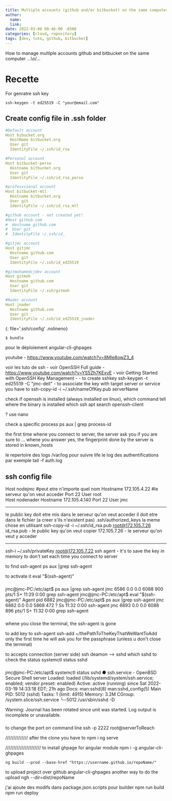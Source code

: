```yaml
---
title: Multiple accounts (github and/or bitbucket) on the same computer
author:
  name: 
  link: 
date: 2022-03-06 08:46:00 -0500
categories: [cloud, repository]
tags: [dev, tuto, github, bitbucket]
---
```


How to manage multiple accounts github and bitbucket on the same computer ...\o/...

# Recette

For genratre ssh key
```cosole
ssh-keygen -t ed25519 -C "your@email.com"
```

## Create config file in .ssh folder

```yaml
#Default account
Host bibucket.org
  HostName bitbucket.org
  User git
  IdentityFile ~/.ssh/id_rsa

#Personal account
Host bitbucket-perso
  Hostname bitbucket.org
  User git
  IdentityFile ~/.ssh/id_rsa_perso

#professsional account
Host bitbucket-mtl
  Hostname bitbucket.org
  User git
  IdentityFile ~/.ssh/id_rsa_mtl

#github account - not created yet!
#Host github.com
#  Hostname github.com
#  User git
#  IdentityFile ~/.ssh/id_

#gitjmc account
Host gitjmc
  Hostname github.com
  User git
  IdentityFile ~/.ssh/id_ed25519

#gitmohamedcjdev account
Host gitmoh
  Hostname github.com
  User git
  IdentityFile ~/.ssh/gitmoh

#Nader account
Host jnader
  Hostname github.com
  User git
  IdentityFile ~/.ssh/id_ed25519_jnader

```
{: file='.ssh/config' .nolineno}

```console
$ bundle
```











pour le déploiement
	angular-cli-ghpages

youtube - https://www.youtube.com/watch?v=8Mle8owZ3_4


voir les tuto de ssh 
	- voir OpenSSH Full guide - https://www.youtube.com/watch?v=YS5Zh7KExvE
	- voir Getting Started with OpenSSH Key Management - 
	- to create sshkey
		ssh-keygen -t ed25519 -C "jmc-dell"
	- to associate the key with target server or service you have to 
		ssh-copy-id -i ~/.ssh/nameOfKey.pub serverName


check if openssh is installed (always installed on linux), which command tell where the binary is installed
	which ssh
	apt search openssh-client

? use nano

check a specific process 
ps aux | grep process-id


the first time whene you connect to server, the server ask you if you are sure to ...
whene you answer yes, the fingerprint done by the server is stored in known_hosts

le repertoire des logs
	/var/log
pour suivre life le log des authentifications par exemple
	tail -f auth.log

ssh config file
---
Host nodejmc #peut etre n'importe quel nom
	Hostname 172.105.4.22 #le serveur qu'on veut acceder
	Port 22 
	User root  
Host nodenader
	Hostname 172.105.4.140
	Port 22 
	User jmc

----

le public key doit etre mis dans le serveur qu'on veut acceder
il doit etre dans le fichier (a creer s'ils n'existent pas)
	.ssh/authorized_keys 
la meme chose en utilisant 
	ssh-copy-id -i ~/.ssh/id_rsa.pub root@172.105.7.26
id_rsa.pub - le public key qu'on veut copier
172.105.7.26 - le serveur qu'on veut y acceder

------------
ssh-i ~/.ssh/privateKey root@172.105.7.22
ssh agent - it's to save the key in memory to don't set each time you connect to server

to find ssh-agent
ps aux |grep ssh-agent

to activate it 
eval "$(ssh-agent)"

###
jmc@jmc-PC:/etc/apt$ ps aux |grep ssh-agent
jmc       6586  0.0  0.0   6088   900 pts/1    S+   11:29   0:00 grep ssh-agent
jmc@jmc-PC:/etc/apt$ eval "$(ssh-agent)"
Agent pid 6882
jmc@jmc-PC:/etc/apt$ ps aux |grep ssh-agent
jmc       6882  0.0  0.0   5868   472 ?        Ss   11:32   0:00 ssh-agent
jmc       6893  0.0  0.0   6088   896 pts/1    S+   11:32   0:00 grep ssh-agent
###
whene you close the terminal, the ssh-agent is gone

to add key to ssh-agent
	ssh-add ~/thePathToTheKeyThatWeWantToAdd
only the first time he will ask you for the passphrase (unless u don't close the terminal)


to accepts connection (server side)  ssh deamon --> sshd
which sshd
to check the status 
	systemctl status sshd
###
jmc@jmc-PC:/etc/apt$ systemctl status sshd
● ssh.service - OpenBSD Secure Shell server
   Loaded: loaded (/lib/systemd/system/ssh.service; enabled; vendor preset: enabled)
   Active: active (running) since Sat 2022-03-19 14:33:18 EDT; 21h ago
     Docs: man:sshd(8)
           man:sshd_config(5)
 Main PID: 5012 (sshd)
    Tasks: 1 (limit: 4915)
   Memory: 3.2M
   CGroup: /system.slice/ssh.service
           └─5012 /usr/sbin/sshd -D

Warning: Journal has been rotated since unit was started. Log output is incomplete or unavailable.
###

to change the port on command line
	ssh -p 2222 root@serverToReach


//////////////
after the clone you have to 
	npm i 
	ng serve

//////////////////////
to install ghpage for angular module
	npm i -g angular-cli-ghpages

	ng build --prod --base-href "https://username.github.io/repoName/"
to upload project over github
	angular-cli-ghpages
another way to do the upload
	ngh --dir=dist/repoName

j'ai ajoute des modifs dans package.json.scripts
pour builder
	npm run build
	npm run deploy